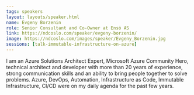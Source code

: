 ```yaml
---
tags: speakers
layout: layouts/speaker.html
name: Evgeny Borzenin
role: Senior Consultant and Co-Owner at Ensō AS
link: https://ndcoslo.com/speaker/evgeny-borzenin/
image: https://ndcoslo.com/images/speaker/Evgeny_Borzenin.jpg
sessions: [talk-immutable-infrastructure-on-azure]
---
```

I am an Azure Solutions Architect Expert, Microsoft Azure Community Hero, technical architect and developer with more than 20 years of experience, strong communication skills and an ability to bring people together to solve problems. Azure, DevOps, Automation, Infrastructure as Code, Immutable Infrastructure, CI/CD were on my daily agenda for the past few years.